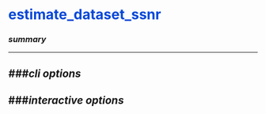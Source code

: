 # <span style="color: #0048d8">**estimate_dataset_ssnr**</span>

### *summary*
---


*###cli options*
---


###*interactive options*
---

